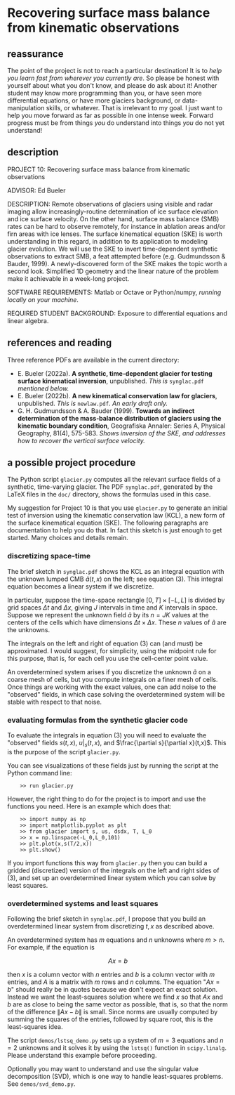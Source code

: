 # Recovering surface mass balance from kinematic observations

## reassurance

The point of the project is not to reach a particular destination!  It is to _help you learn fast from wherever you currently are_.  So please be honest with yourself about what you don't know, and please do ask about it!  Another student may know more programming than you, or have seen more differential equations, or have more glaciers background, or data-manipulation skills, or whatever.  That is irrelevant to my goal.  I just want to help you move forward as far as possible in one intense week.  Forward progress must be from things _you_ do understand into things _you_ do not yet understand!

## description

PROJECT 10: Recovering surface mass balance from kinematic observations

ADVISOR: Ed Bueler

DESCRIPTION: Remote observations of glaciers using visible and radar imaging allow increasingly-routine determination of ice surface elevation and ice surface velocity.  On the other hand, surface mass balance (SMB) rates can be hard to observe remotely, for instance in ablation areas and/or firn areas with ice lenses.  The surface kinematical equation (SKE) is worth understanding in this regard, in addition to its application to modeling glacier evolution.  We will use the SKE to invert time-dependent synthetic observations to extract SMB, a feat attempted before (e.g. Gudmundsson & Bauder, 1999).  A newly-discovered form of the SKE makes the topic worth a second look.  Simplified 1D geometry and the linear nature of the problem make it achievable in a week-long project.

SOFTWARE REQUIREMENTS: Matlab or Octave or Python/numpy, _running locally on your machine_.

REQUIRED STUDENT BACKGROUND: Exposure to differential equations and linear algebra.

## references and reading

Three reference PDFs are available in the current directory:

  * E. Bueler (2022a). **A synthetic, time-dependent glacier for testing surface kinematical inversion**, unpublished.  _This is_ `synglac.pdf` _mentioned below._
  * E. Bueler (2022b). **A new kinematical conservation law for glaciers**, unpublished.   _This is_ `newlaw.pdf`. _An early draft only._
  * G. H. Gudmundsson & A. Bauder (1999). **Towards an indirect determination of the mass‐balance distribution of glaciers using the kinematic boundary condition**, Geografiska Annaler: Series A, Physical Geography, 81(4), 575-583.  _Shows inversion of the SKE, and addresses how to recover the vertical surface velocity._

## a possible project procedure

The Python script `glacier.py` computes all the relevant surface fields of a synthetic, time-varying glacier.  The PDF `synglac.pdf`, generated by the LaTeX files in the `doc/` directory, shows the formulas used in this case.

My suggestion for Project 10 is that you use `glacier.py` to generate an initial test of inversion using the kinematic conservation law (KCL), a new form of the surface kinematical equation (SKE).  The following paragraphs are documentation to help you do that.  In fact this sketch is just enough to get started.  Many choices and details remain.

### discretizing space-time

The brief sketch in `synglac.pdf` shows the KCL as an integral equation with the unknown lumped CMB $\tilde a(t,x)$ on the left; see equation (3).  This integral equation becomes a linear system if we discretize.

In particular, suppose the time-space rectangle $[0,T]\times[-L,L]$ is divided by grid spaces $\Delta t$ and $\Delta x$, giving $J$ intervals in time and $K$ intervals in space.  Suppose we represent the unknown field $\tilde a$ by its $n = JK$ values at the centers of the cells which have dimensions $\Delta t \times \Delta x$.  These $n$ values of $\tilde a$ are the unknowns.

The integrals on the left and right of equation (3) can (and must) be approximated.  I would suggest, for simplicity, using the midpoint rule for this purpose, that is, for each cell you use the cell-center point value.

An overdetermined system arises if you discretize the unknown $\tilde a$ on a coarse mesh of cells, but you compute integrals on a finer mesh of cells.  Once things are working with the exact values, one can add noise to the "observed" fields, in which case solving the overdetermined system will be stable with respect to that noise.

### evaluating formulas from the synthetic glacier code

To evaluate the integrals in equation (3) you will need to evaluate the "observed" fields $s(t,x)$, $u|_s(t,x)$, and $\frac{\partial s}{\partial x}(t,x)$.  This is the purpose of the script `glacier.py`.

You can see visualizations of these fields just by running the script at the Python command line:

        >> run glacier.py

However, the right thing to do for the project is to import and use the functions you need.  Here is an example which does that:

        >> import numpy as np
        >> import matplotlib.pyplot as plt
        >> from glacier import s, us, dsdx, T, L_0
        >> x = np.linspace(-L_0,L_0,101)
        >> plt.plot(x,s(T/2,x))
        >> plt.show()

If you import functions this way from `glacier.py` then you can build a gridded (discretized) version of the integrals on the left and right sides of (3), and set up an overdetermined linear system which you can solve by least squares.

### overdetermined systems and least squares

Following the brief sketch in `synglac.pdf`, I propose that you build an overdetermined linear system from discretizing $t,x$ as described above.

An overdetermined system has $m$ equations and $n$ unknowns where $m>n$.  For example, if the equation is

$$A x = b$$

then $x$ is a column vector with $n$ entries and $b$ is a column vector with $m$ entries, and $A$ is a matrix with $m$ rows and $n$ columns.  The equation "$Ax=b$" should really be in quotes because we don't expect an exact solution.  Instead we want the least-squares solution where we find $x$ so that $Ax$ and $b$ are as close to being the same vector as possible, that is, so that the norm of the difference $\|Ax-b\|$ is small.  Since norms are usually computed by summing the squares of the entries, followed by square root, this is the least-squares idea.

The script `demos/lstsq_demo.py` sets up a system of $m=3$ equations and $n=2$ unknowns and it solves it by using the `lstsq()` function in `scipy.linalg`.  Please understand this example before proceeding.

Optionally you may want to understand and use the singular value decomposition (SVD), which is one way to handle least-squares problems.  See `demos/svd_demo.py`.
